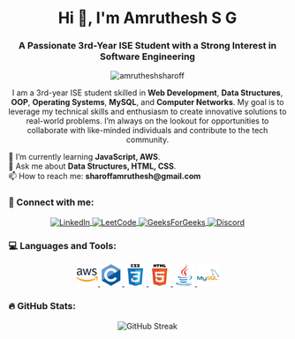 <h1 align="center">Hi 👋, I'm Amruthesh S G</h1>
<h3 align="center">A Passionate 3rd-Year ISE Student with a Strong Interest in Software Engineering</h3>

<p align="center">
  <img src="https://komarev.com/ghpvc/?username=amrutheshsharoff&label=Profile%20views&color=0e75b6&style=flat" alt="amrutheshsharoff" />
</p>

<p align="center"> 
  I am a 3rd-year ISE student skilled in <strong>Web Development</strong>, <strong>Data Structures</strong>, <strong>OOP</strong>, <strong>Operating Systems</strong>, <strong>MySQL</strong>, and <strong>Computer Networks</strong>. 
  My goal is to leverage my technical skills and enthusiasm to create innovative solutions to real-world problems.
  I’m always on the lookout for opportunities to collaborate with like-minded individuals and contribute to the tech community.
</p>

<p>
  🌱 I’m currently learning <strong>JavaScript, AWS</strong>.<br>
  💬 Ask me about <strong>Data Structures, HTML, CSS</strong>.<br>
  📫 How to reach me: <strong>sharoffamruthesh@gmail.com</strong>
</p>

<h3 align="left">🔗 Connect with me:</h3>
<p align="center">
  <a href="https://linkedin.com/in/amruthesh-s-g-16409422b/" target="blank">
    <img align="center" src="https://raw.githubusercontent.com/rahuldkjain/github-profile-readme-generator/master/src/images/icons/Social/linked-in-alt.svg" alt="LinkedIn" height="30" width="40" />
  </a>
  <a href="https://www.leetcode.com/sharoffamruthesh" target="blank">
    <img align="center" src="https://raw.githubusercontent.com/rahuldkjain/github-profile-readme-generator/master/src/images/icons/Social/leet-code.svg" alt="LeetCode" height="30" width="40" />
  </a>
  <a href="https://auth.geeksforgeeks.org/user/sharoffam1trx" target="blank">
    <img align="center" src="https://raw.githubusercontent.com/rahuldkjain/github-profile-readme-generator/master/src/images/icons/Social/geeks-for-geeks.svg" alt="GeeksForGeeks" height="30" width="40" />
  </a>
  <a href="https://discord.gg/amrutheshsharoff" target="blank">
    <img align="center" src="https://raw.githubusercontent.com/rahuldkjain/github-profile-readme-generator/master/src/images/icons/Social/discord.svg" alt="Discord" height="30" width="40" />
  </a>
</p>

<h3 align="left">💻 Languages and Tools:</h3>
<p align="center">
  <a href="https://aws.amazon.com" target="_blank" rel="noreferrer">
    <img src="https://raw.githubusercontent.com/devicons/devicon/master/icons/amazonwebservices/amazonwebservices-original-wordmark.svg" alt="AWS" width="40" height="40"/>
  </a> 
  <a href="https://www.cprogramming.com/" target="_blank" rel="noreferrer">
    <img src="https://raw.githubusercontent.com/devicons/devicon/master/icons/c/c-original.svg" alt="C" width="40" height="40"/>
  </a> 
  <a href="https://www.w3schools.com/css/" target="_blank" rel="noreferrer">
    <img src="https://raw.githubusercontent.com/devicons/devicon/master/icons/css3/css3-original-wordmark.svg" alt="CSS3" width="40" height="40"/>
  </a> 
  <a href="https://www.w3.org/html/" target="_blank" rel="noreferrer">
    <img src="https://raw.githubusercontent.com/devicons/devicon/master/icons/html5/html5-original-wordmark.svg" alt="HTML5" width="40" height="40"/>
  </a> 
  <a href="https://www.java.com" target="_blank" rel="noreferrer">
    <img src="https://raw.githubusercontent.com/devicons/devicon/master/icons/java/java-original.svg" alt="Java" width="40" height="40"/>
  </a> 
  <a href="https://www.mysql.com/" target="_blank" rel="noreferrer">
    <img src="https://raw.githubusercontent.com/devicons/devicon/master/icons/mysql/mysql-original-wordmark.svg" alt="MySQL" width="40" height="40"/>
  </a>
</p>

<h3 align="left">🔥 GitHub Stats:</h3>
<p align="center">
  <img align="center" src="https://github-readme-streak-stats.herokuapp.com/?user=amrutheshsharoff&theme=default&hide_border=true" alt="GitHub Streak" />
</p>
